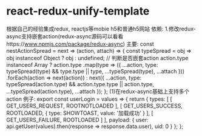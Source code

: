 # react-redux-unify-template
根据自己的经验集成redux, reactjs等mobie h5和普通h5网站 
依赖: 
1.修改redux-async支持嵌套action(redux-async源码可以看看https://www.npmjs.com/package/redux-async)
主要:
const nestActionSpread = next => (action, attach) => {
  const typeSpread = obj => obj instanceof Object ? obj : undefined;
  // 判断是否嵌套action
  action.type instanceof Array
    ? action.type
    .map(type => ({ ...action, type: typeSpread(type) && type.type || type, ...typeSpread(type), ...attach }))
    .forEach(action => next(action))
    : next({ ...action, type: typeSpread(action.type) && action.type.type || action.type, ...typeSpread(action.type), ...attach });
};
(1)在redux-async基础上支持多个action
例子:
export const userLogin = values => {
  return {
    types: [ [ GET_USERS_REQUEST, ROOTNOTLOADED ], [ GET_USERS_SUCCESS, ROOTLOADED, { type: SHOWTOAST, value: '加载成功' } ], [ GET_USERS_FAILURE, ROOTLOADED ] ],
    payload: {
      user: api.getUser(values).then(response => response.data.user),
      uid: 0
    }
  };
};


